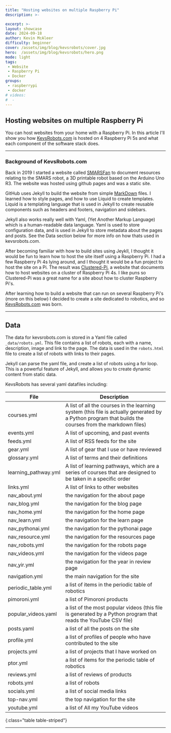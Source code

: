 ```yaml
---
title: "Hosting websites on multiple Raspberry Pi"
description: >-

excerpt: >-
layout: showcase
date: 2024-09-18
author: Kevin McAleer
difficulty: beginner
cover: /assets/img/blog/kevsrobots/cover.jpg
hero:  /assets/img/blog/kevsrobots/hero.png
mode: light
tags: 
 - Website
 - Raspberry Pi
 - Docker
groups:
 - raspberrypi
 - docker
# videos:
#  -
---
```


## Hosting websites on multiple Raspberry Pi

You can host websites from your home with a Raspberry Pi. In this article I'll show you how [KevsRobots.com](https://www.kevsrobots.com) is hosted on 4 Raspberry Pi 5s and what each component of the software stack does.

---

### Background of KevsRobots.com

Back in 2019 I started a website called [SMARSFan](https://www.smarsfan.com) to document resources relating to the SMARS robot, a 3D printable robot based on the Arduino Uno R3. The website was hosted using github pages and was a static site.

GitHub uses Jekyll to build the website from simple [MarkDown](/learn/markdown) files. I learned how to style pages, and how to use Liquid to create templates. Liquid is a templating language that is used in Jekyll to create reusable components such as headers and footers, navigation and sidebars.

Jekyll also works really well with Yaml, (Yet Another Markup Language) which is a human-readable data language. Yaml is used to store configuration data, and is used in Jekyll to store metadata about the pages and posts. See the Data section below for more info on how thats used in kevsrobots.com.

After becoming familiar with how to build sites using Jeykll, I thought it would be fun to learn how to host the site itself using a Raspberry Pi. I had a few Raspberry Pi 4s lying around, and I thought it would be a fun project to host the site on a Pi. The result was [Clustered-Pi](https://www.clustered-pi.com), a website that documents how to host websites on a cluster of Raspberry Pi 4s. I like puns so Clustered-Pi was a great name for a site about how to cluster Raspberry Pi's.

After learning how to build a website that can run on several Raspberry Pi's (more on this below) I decided to create a site dedicated to robotics, and so [KevsRobots.com](https://www.kevsrobots.com) was born.

---

## Data

The data for kevsrobots.com is stored in a Yaml file called `_data/robots.yml`. This file contains a list of robots, each with a name, description, image and link to the page. The data is used in the `robots.html` file to create a list of robots with links to their pages.

Jekyll can parse the yaml file, and create a list of robots using a for loop. This is a powerful feature of Jekyll, and allows you to create dynamic content from static data.

KevsRobots has several yaml datafiles including:

File                 | Description
---------------------|-------------------------------------------------------------------------------------------------------------------------------------------------------
courses.yml          | A list of all the courses in the learning system (this file is actually generated by a Python program that builds the courses from the markdown files)
events.yml           | A list of upcoming, and past events
feeds.yml            | A list of RSS feeds for the site
gear.yml             | A list of gear that I use or have reviewed
glossary.yml         | A list of terms and their definitions
learning_pathway.yml | A list of learning pathways, which are a series of courses that are designed to be taken in a specific order
links.yml            | A list of links to other websites
nav_about.yml        | the navigation for the about page
nav_blog.yml         | the navigation for the blog page
nav_home.yml         | the navigation for the home page
nav_learn.yml        | the navigation for the learn page
nav_pythonai.yml     | the navigation for the pythonai page
nav_resource.yml     | the navigation for the resources page
nav_robots.yml       | the navigation for the robots page
nav_videos.yml       | the navigation for the videos page
nav_yir.yml          | the navigation for the year in review page
navigation.yml       | the main navigation for the site
periodic_table.yml   | a list of items in the periodic table of robotics
pimoroni.yml         | a list of Pimoroni products
popular_videos.yaml  | a list of the most popular videos (this file is generated by a Python program that reads the YouTube CSV file)
posts.yaml           | a list of all the posts on the site
profile.yml          | a list of profiles of people who have contributed to the site
projects.yml         | a list of projects that I have worked on
ptor.yml             | a list of items for the periodic table of robotics
reviews.yml          | a list of reviews of products
robots.yml           | a list of robots
socials.yml          | a list of social media links
top-nav.yml          | the top navigation for the site
youtube.yml          | a list of All my YouTube videos
{:class="table table-striped"}

---
